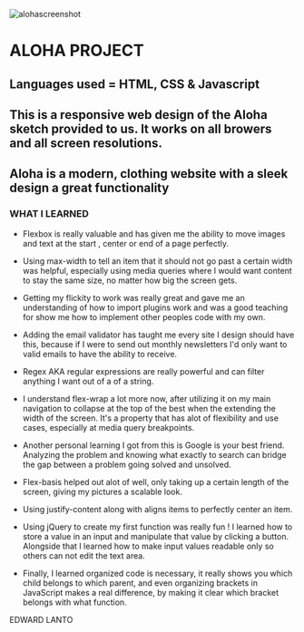 ![alohascreenshot](https://cloud.githubusercontent.com/assets/20784807/22769931/172d82c6-ee41-11e6-8d70-a1f0a5a1e301.png)



# ALOHA PROJECT

## Languages used = HTML, CSS & Javascript


## This is a responsive web design of the Aloha sketch provided to us. It works on all browers and all screen resolutions.


## Aloha is a modern, clothing website with a sleek design a great functionality



### WHAT I LEARNED



* Flexbox is really valuable and has given me the ability to move images and text at the start , center or end of a page perfectly.

* Using max-width to tell an item that it should not go past a certain width was helpful, especially using media queries where I would want content to stay the same size, no matter how big the screen gets.

* Getting my flickity to work was really great and gave me an understanding of how to import plugins work and was a good teaching for show me how to implement other peoples code with my own.

* Adding the email validator has taught me every site I design should have this, because if I were to send out monthly newsletters I'd only want to valid emails to have the ability to receive.

* Regex AKA regular expressions are really powerful and can filter anything I want out of a of a string.

* I understand flex-wrap a lot more now, after utilizing it on my main navigation to collapse at the top of the best when the extending the width of the screen. It's a property that has alot of flexibility and use cases, especially at media query breakpoints.

* Another personal learning I got from this is Google is your best friend. Analyzing the problem and knowing what exactly to search can bridge the gap between a problem going solved and unsolved.

* Flex-basis helped out alot of well, only taking up a certain length of the screen, giving my pictures a scalable look. 

* Using justify-content along with aligns items to perfectly center an item.

* Using jQuery to create my first function was really fun ! I learned how to store a value in an input and manipulate that value by clicking a button. Alongside that I learned how to make input values readable only so others can not edit the text area.

* Finally, I learned organized code is necessary, it really shows you which child belongs to which parent, and even organizing brackets in JavaScript makes a real difference, by making it clear which bracket belongs with what function.

EDWARD LANTO

